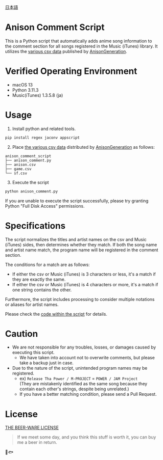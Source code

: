 [日本語](README.md)

# Anison Comment Script

This is a Python script that automatically adds anime song information to the comment section for all songs registered in the Music (iTunes) library.
It utilizes the [various csv data](http://anison.info/data/download.html) published by [AnisonGeneration](http://anison.info/).

# Verified Operating Environment

- macOS 13
- Python 3.11.3
- Music(iTunes) 1.3.5.8 (ja)

# Usage

1. Install python and related tools.

```bash
pip install regex jaconv appscript
```

2. Place [the various csv data](http://anison.info/data/download.html) distributed by [AnisonGeneration](http://anison.info/) as follows:

```
anison_comment_script
├── anison_comment.py
├── anison.csv
├── game.csv
└── sf.csv
```

3. Execute the script

```bash
python anison_comment.py 
```

If you are unable to execute the script successfully, please try granting Python "Full Disk Access" permissions.

# Specifications

The script normalizes the titles and artist names on the csv and Music (iTunes) sides, then determines whether they match.
If both the song name and artist name match, the program name will be registered in the comment section.

The conditions for a match are as follows:
- If either the csv or Music (iTunes) is 3 characters or less, it's a match if they are exactly the same.
- If either the csv or Music (iTunes) is 4 characters or more, it's a match if one string contains the other.

Furthermore, the script includes processing to consider multiple notations or aliases for artist names.

Please check the [code within the script](anison_comment.py) for details.

# Caution

- We are not responsible for any troubles, losses, or damages caused by executing this script.
  - We have taken into account not to overwrite comments, but please take a backup just in case.
- Due to the nature of the script, unintended program names may be registered.
  - ex) `Release Tha Power / M-PROJECT` = `POWER / JAM Project`  
    (They are mistakenly identified as the same song because they contain each other's strings, despite being unrelated.)
  - If you have a better matching condition, please send a Pull Request.

# License

[THE BEER-WARE LICENSE](https://en.wikipedia.org/wiki/Beerware)

> If we meet some day, and you think this stuff is worth it, you can buy me a beer in return.

🍺🐟

